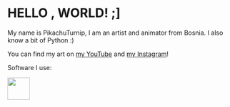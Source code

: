 # HELLO , WORLD! ;]

My name is PikachuTurnip, I am an artist and animator from Bosnia.
I also know a bit of Python :)

You can find my art on [my YouTube](https://www.youtube.com/channel/UCsOi899o0O_xiaEOdKArMkg) and [my Instagram](https://www.instagram.com/pikachuturnip/)!

Software I use:

<a href=https://www.microsoft.com/en-us/windows>
<img src=https://upload.wikimedia.org/wikipedia/commons/5/5f/Windows_logo_-_2012.svg.png width=50px height=50px>
</a>
